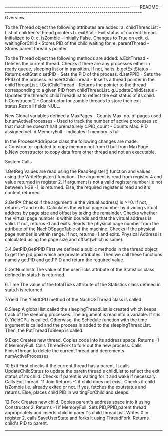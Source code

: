 -------------------------------------------------------------------README----------------------------------------------------------------------
Overview

To the Thread object the following attributes are added:
  a. childThreadList - List of children's thread pointers
  b. exitStat - Exit status of current thread. Initialized to 0.
  c. isZombie - Initially False. Changes to True on exit.
  d. waitingForChild - Stores PID of the child waiting for.
  e. parentThread - Stores  parent thread's pointer

To the Thread object the following methods are added:
  a.ExitThread -
      Deletes the current thread. Checks if there are any processes either in ready queue, sleeping list or in transition.
      If not, halts.
  b.getExitStatus - Returns exitStat
  c.setPID - Sets the PID of the process.
  d.setPPID -  Sets the PPID of the process.
  e.InsertChildThread - Inserts a thread pointer in the childThreadList.
  f.GetChildThread - Returns the pointer to the thread corresponding to a given PID from childThreadList.
  g.UpdateChildStatus - Updates the thread's childThreadList to reflect the exit status of its child.
  h.Construcor 2 - Constructor for zombie threads to store their exit status.Rest all fields NULL.

New Global variables defined
  a.MaxPages - Counts Max. no. of pages used
  b.numActiveProcesses - Used to track the number of active processes so that machine doesn't halt prematurely
  c.PID_count - Counts Max. PID assigned yet.
  d.MemoryFull - Indicates if memory is full.

In the ProcessAddrSpace class,the following changes are made:
  a.Constructor updated to copy memory not from 0 but from MaxPage .
  b.New constructor to copy data from other thread and not an executable.

System Calls

1.GetReg
            Values are read using the ReadRegister() function and values using the WriteRegister() function.
            The argument is read from register 4 and value returned in register 2.
            If argument is not a valid register number i.e not between 1-39 -1, is returned.
            Else, the required register is read and it's content returned.

2.GetPA
            Checks if the argument(i.e the virtual address) is  >=0. If not, returns -1 and exits.
            Calculates the virtual page number by dividing virtual address by page size and offset by taking the remainder.
            Checks whether the virtual page number is within bounds and that the virtual address is valid. If not, returns -1 and exits.
            Reads the physical page number from the attribute of the NachOSpageTable of the machine.
            Checks if the physical page number is within range. If not, returns -1 and exits.
            Physical Address is calculated using the page size and offset(which is same).

3,4.GetPID,GetPPID
            First we defined a public methods in the thread object to get the pid,ppid which are private attributes.
            Then we call these functions namely getPID and getPPID and return the required value.

5.GetNumInstr
              The value of the userTicks attribute of the Statistics class defined in stats.h is returned.

6.Time
              The value of the totalTicks attribute of the Statistics class defined in stats.h is returned.

7.Yield
              The YieldCPU method of the NachOSThread class is called.

8.Sleep
              A global list called the sleepingThreadList is created which keeps track of the sleeping processes.
              The argument is read into a variable. If it is 0, YieldCPU is called.
              Otherwise, the Schedule function with the time argument is called and the process is added to the sleepingThreadList.
              Then, the PutThreadToSleep is called.


9.Exec
              Creates new thread.
              Copies code into its address space. Returns -1 if MemoryFull.
              Calls ThreadFork to fork out the new process.
              Calls FinishThread to delete the currentThread and decrements numActiveProcesses


10.Exit
              First checks if the current thread has a parent.
              It calls UpdateChildStatus to update the paretn thread's childList to reflect the exit status of its child.
              Checks if parent is waiting for it and wake if necessary.
              Calls ExitThread.
11.Join
              Returns -1 if child does not exist.
              Checks if child isZombie i.e. already exited or not.
              If yes, fetches the exutstatus and returns.
              Else, places child PID in waitingForChild and sleeps.

12.Fork
              Creates new child.
              Copies parent's address space into it using Constructor 2. Returns -1 if MemoryFull.
              Sets PID,PPID,parent thread appropriately and inserts child in parent's childThreadList.
              Writes 0 in register 2, calls SaveUserState and forks it using ThreadFork.
              Returns child's PID to parent.            

-----------------------------------------------------------------------------------------------------------------------------------------------
